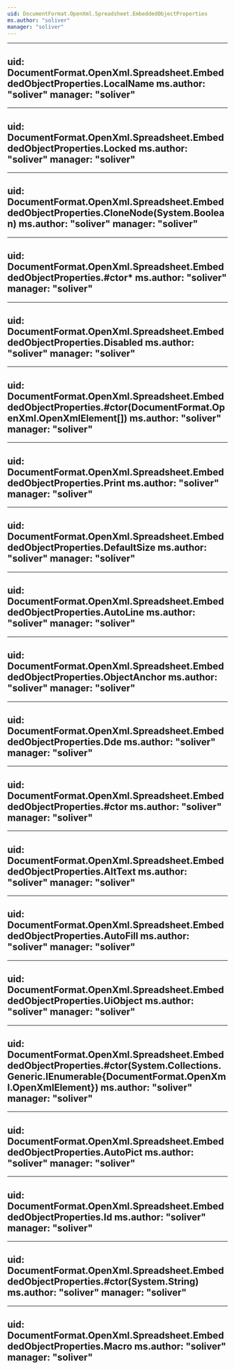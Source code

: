 ```yaml
---
uid: DocumentFormat.OpenXml.Spreadsheet.EmbeddedObjectProperties
ms.author: "soliver"
manager: "soliver"
---
```


---
uid: DocumentFormat.OpenXml.Spreadsheet.EmbeddedObjectProperties.LocalName
ms.author: "soliver"
manager: "soliver"
---

---
uid: DocumentFormat.OpenXml.Spreadsheet.EmbeddedObjectProperties.Locked
ms.author: "soliver"
manager: "soliver"
---

---
uid: DocumentFormat.OpenXml.Spreadsheet.EmbeddedObjectProperties.CloneNode(System.Boolean)
ms.author: "soliver"
manager: "soliver"
---

---
uid: DocumentFormat.OpenXml.Spreadsheet.EmbeddedObjectProperties.#ctor*
ms.author: "soliver"
manager: "soliver"
---

---
uid: DocumentFormat.OpenXml.Spreadsheet.EmbeddedObjectProperties.Disabled
ms.author: "soliver"
manager: "soliver"
---

---
uid: DocumentFormat.OpenXml.Spreadsheet.EmbeddedObjectProperties.#ctor(DocumentFormat.OpenXml.OpenXmlElement[])
ms.author: "soliver"
manager: "soliver"
---

---
uid: DocumentFormat.OpenXml.Spreadsheet.EmbeddedObjectProperties.Print
ms.author: "soliver"
manager: "soliver"
---

---
uid: DocumentFormat.OpenXml.Spreadsheet.EmbeddedObjectProperties.DefaultSize
ms.author: "soliver"
manager: "soliver"
---

---
uid: DocumentFormat.OpenXml.Spreadsheet.EmbeddedObjectProperties.AutoLine
ms.author: "soliver"
manager: "soliver"
---

---
uid: DocumentFormat.OpenXml.Spreadsheet.EmbeddedObjectProperties.ObjectAnchor
ms.author: "soliver"
manager: "soliver"
---

---
uid: DocumentFormat.OpenXml.Spreadsheet.EmbeddedObjectProperties.Dde
ms.author: "soliver"
manager: "soliver"
---

---
uid: DocumentFormat.OpenXml.Spreadsheet.EmbeddedObjectProperties.#ctor
ms.author: "soliver"
manager: "soliver"
---

---
uid: DocumentFormat.OpenXml.Spreadsheet.EmbeddedObjectProperties.AltText
ms.author: "soliver"
manager: "soliver"
---

---
uid: DocumentFormat.OpenXml.Spreadsheet.EmbeddedObjectProperties.AutoFill
ms.author: "soliver"
manager: "soliver"
---

---
uid: DocumentFormat.OpenXml.Spreadsheet.EmbeddedObjectProperties.UiObject
ms.author: "soliver"
manager: "soliver"
---

---
uid: DocumentFormat.OpenXml.Spreadsheet.EmbeddedObjectProperties.#ctor(System.Collections.Generic.IEnumerable{DocumentFormat.OpenXml.OpenXmlElement})
ms.author: "soliver"
manager: "soliver"
---

---
uid: DocumentFormat.OpenXml.Spreadsheet.EmbeddedObjectProperties.AutoPict
ms.author: "soliver"
manager: "soliver"
---

---
uid: DocumentFormat.OpenXml.Spreadsheet.EmbeddedObjectProperties.Id
ms.author: "soliver"
manager: "soliver"
---

---
uid: DocumentFormat.OpenXml.Spreadsheet.EmbeddedObjectProperties.#ctor(System.String)
ms.author: "soliver"
manager: "soliver"
---

---
uid: DocumentFormat.OpenXml.Spreadsheet.EmbeddedObjectProperties.Macro
ms.author: "soliver"
manager: "soliver"
---
